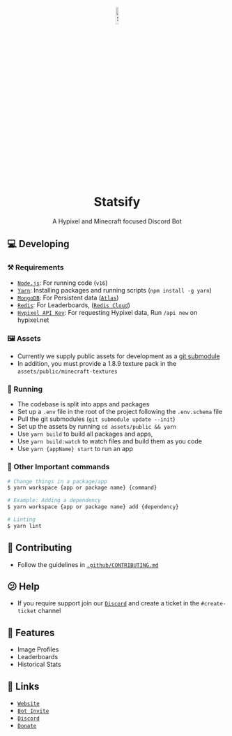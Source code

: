 <div align="center">

<img src="https://statsify.net/cdn/logos/pixel.png" width="10%" alt="Statsify Logo">

# Statsify
A Hypixel and Minecraft focused Discord Bot

</div>

## 💻 Developing
### ⚒️ Requirements
-   [`Node.js`]: For running code (`v16`)
-   [`Yarn`]: Installing packages and running scripts (`npm install -g yarn`)
-   [`MongoDB`]: For Persistent data ([`Atlas`])
-   [`Redis`]: For Leaderboards, ([`Redis Cloud`])
-   [`Hypixel API Key`]: For requesting Hypixel data, Run `/api new` on hypixel.net


### 🖼️ Assets
* Currently we supply public assets for development as a [git submodule](https://github.com/Statsify/public-assets)
* In addition, you must provide a 1.8.9 texture pack in the `assets/public/minecraft-textures`

### 🚀 Running
* The codebase is split into apps and packages
* Set up a `.env` file in the root of the project following the `.env.schema` file
* Pull the git submodules (`git submodule update --init`)
* Set up the assets by running `cd assets/public && yarn`
* Use `yarn build` to build all packages and apps,
* Use `yarn build:watch` to watch files and build them as you code
* Use `yarn {appName} start` to run an app

### 🤖 Other Important commands
```bash
# Change things in a package/app
$ yarn workspace {app or package name} {command}

# Example: Adding a dependency
$ yarn workspace {app or package name} add {dependency}

# Linting
$ yarn lint
```

## 💁 Contributing
* Follow the guidelines in [`.github/CONTRIBUTING.md`](.github/CONTRIBUTING.md)

## 😕 Help
* If you require support join our [`Discord`] and create a ticket in the `#create-ticket` channel


## 📙 Features
- Image Profiles
- Leaderboards
- Historical Stats

## 🔗 Links
- [`Website`]
- [`Bot Invite`]
- [`Discord`]
- [`Donate`]

<!-- LINKS -->
[`website`]: https://statsify.net
[`bot invite`]: https://statsify.net/invite
[`discord`]: https://statsify.net/discord
[`donate`]: https://statsify.net/donate
[`node.js`]: https://nodejs.org/en/download/current/
[`redis`]: https://redis.io
[`mongodb`]: https://www.mongodb.com/
[`hypixel api key`]: https://api.hypixel.net
[`yarn`]: https://yarnpkg.com/
[`atlas`]: https://www.mongodb.com/cloud/atlas/register`
[`redis cloud`]: https://redis.com/try-free/